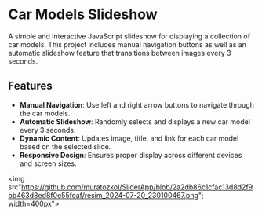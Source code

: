 # Car Models Slideshow

A simple and interactive JavaScript slideshow for displaying a collection of car models. This project includes manual navigation buttons as well as an automatic slideshow feature that transitions between images every 3 seconds.

## Features

- **Manual Navigation**: Use left and right arrow buttons to navigate through the car models.
- **Automatic Slideshow**: Randomly selects and displays a new car model every 3 seconds.
- **Dynamic Content**: Updates image, title, and link for each car model based on the selected slide.
- **Responsive Design**: Ensures proper display across different devices and screen sizes.

<img src"https://github.com/muratozkol/SliderApp/blob/2a2db86c1cfac13d8d2f9bb463d8ed8f0e55feaf/resim_2024-07-20_230100467.png"; width=400px">
